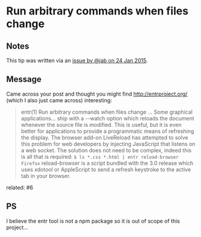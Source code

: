 # Run arbitrary commands when files change

## Notes

This tip was written via an [issue by @jab on 24 Jan 2015](https://github.com/keithamus/npm-scripts-example/issues/10).

## Message

Came across your post and thought you might find http://entrproject.org/ (which I also just came across) interesting:

> entr(1)
> Run arbitrary commands when files change
> ...
> Some graphical applications... ship with a --watch option which reloads the document whenever the source file is modified. This is useful, but it is even better for applications to provide a programmatic means of refreshing the display. The browser add-on LiveReload has attempted to solve this problem for web developers by injecting JavaScript that listens on a web socket. The solution does not need to be complex, indeed this is all that is required:
> `$ ls *.css *.html | entr reload-browser Firefox`
> reload-browser is a script bundled with the 3.0 release which uses xdotool or AppleScript to send a refresh keystroke to the active tab in your browser.

related: #6

## PS

I believe the entr tool is not a npm package so it is out of scope of this project...
